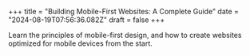 +++
title = "Building Mobile-First Websites: A Complete Guide"
date = "2024-08-19T07:56:36.082Z"
draft = false
+++

  Learn the principles of mobile-first design, and how to create websites optimized for mobile devices from the start.
        